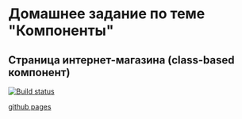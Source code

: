 # Домашнее задание по теме "Компоненты"

## Страница интернет-магазина (class-based компонент)

[![Build status](https://ci.appveyor.com/api/projects/status/qwailf90yvpl8tk2?svg=true)](https://ci.appveyor.com/project/oksana-danilova/ra-hw-store-class)

[github pages](https://oksana-danilova.github.io/ra-hw-store-class/)